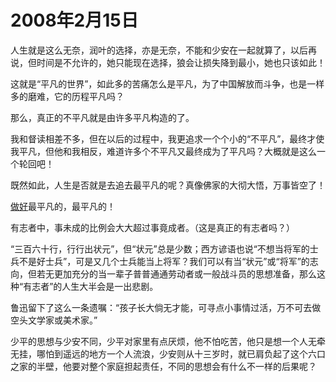 # 2008年2月15日

人生就是这么无奈，润叶的选择，亦是无奈，不能和少安在一起就算了，以后再说，但时间是不允许的，她只能现在选择，狼会让损失降到最小，她也只该如此！

这就是“平凡的世界”，如此多的苦痛怎么是平凡，为了中国解放而斗争，也是一样多的磨难，它的历程平凡吗？

那么，真正的不平凡就是由许多平凡构造的了。

我和督读相差不多，但在以后的过程中，我更追求一个个小的“不平凡”，最终才使我平凡，但他和我相反，难道许多个不平凡又最终成为了平凡吗？大概就是这么一个轮回吧！

既然如此，人生是否就是去追去最平凡的呢？真像佛家的大彻大悟，万事皆空了！

<u>做好</u>最平凡的，最平凡的！



有志者中，事未成的比例会大大超过事竟成者。（这是真正的有志者吗？）

“三百六十行，行行出状元”，但“状元”总是少数；西方谚语也说“不想当将军的士兵不是好士兵”，可是又几个士兵能当上将军？我们可以有当“状元”或“将军”的志向，但若无更加充分的当一辈子普普通通劳动者或一般战斗员的思想准备，那么这种“有志者”的人生大半会是一出悲剧。

鲁迅留下了这么一条遗嘱：“孩子长大倘无才能，可寻点小事情过活，万不可去做空头文学家或美术家。”



少平的思想与少安不同，少平对家里有点厌烦，他不怕吃苦，他只是想一个人无牵无挂，哪怕到遥远的地方一个人流浪，少安则从十三岁时，就已肩负起了这个六口之家的半壁，他要对整个家庭担起责任，不同的思想会有什么不一样的后果呢？

